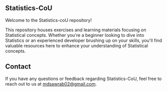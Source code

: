 ## Statistics-CoU
Welcome to the Statistics-coU repository!

This repository houses exercises and learning materials focusing on Statistical concepts. Whether you're a beginner looking to dive into Statistics or an experienced developer brushing up on your skills, you'll find valuable resources here to enhance your understanding of Statistical concepts.

## Contact
If you have any questions or feedback regarding Statistics-CoU, feel free to reach out to us at  mdsawrab02@gmail.com.

